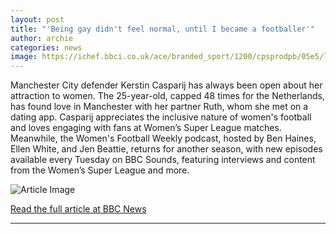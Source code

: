 ```yaml
---
layout: post
title: "'Being gay didn't feel normal, until I became a footballer'"
author: archie
categories: news
image: https://ichef.bbci.co.uk/ace/branded_sport/1200/cpsprodpb/05e5/live/11fac760-ae80-11f0-bfda-95ae51fc5901.jpg
---
```

Manchester City defender Kerstin Casparij has always been open about her attraction to women. The 25-year-old, capped 48 times for the Netherlands, has found love in Manchester with her partner Ruth, whom she met on a dating app. Casparij appreciates the inclusive nature of women's football and loves engaging with fans at Women’s Super League matches. Meanwhile, the Women's Football Weekly podcast, hosted by Ben Haines, Ellen White, and Jen Beattie, returns for another season, with new episodes available every Tuesday on BBC Sounds, featuring interviews and content from the Women’s Super League and more.

![Article Image](https://ichef.bbci.co.uk/ace/branded_sport/1200/cpsprodpb/05e5/live/11fac760-ae80-11f0-bfda-95ae51fc5901.jpg)

[Read the full article at BBC News](https://www.bbc.com/sport/football/articles/cj41dx9pvk7o?at_medium=RSS&at_campaign=rss)

---
